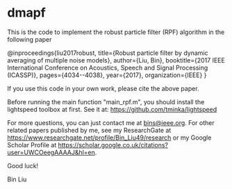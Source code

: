 # dmapf
This is the code to implement the robust particle filter (RPF) algorithm in the following paper

@inproceedings{liu2017robust,
  title={Robust particle filter by dynamic averaging of multiple noise models},
  author={Liu, Bin},
  booktitle={2017 IEEE International Conference on Acoustics, Speech and Signal Processing (ICASSP)},
  pages={4034--4038},
  year={2017},
  organization={IEEE}
}

If you use this code in your own work, please cite the above paper.

Before running the main function "main_rpf.m", you should install the lightspeed toolbox at first. 
See it at: https://github.com/tminka/lightspeed

For more questions, you can just contact me at bins@ieee.org.  For other related papers published by me, see my ResearchGate at https://www.researchgate.net/profile/Bin_Liu49/research or my Google Scholar Profile at https://scholar.google.co.uk/citations?user=UWCOeegAAAAJ&hl=en.

Good luck!

Bin Liu
